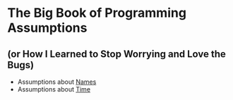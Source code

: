 The Big Book of Programming Assumptions
==========
(or How I Learned to Stop Worrying and Love the Bugs)
----------

+ Assumptions about [Names](Names.md)
+ Assumptions about [Time](Time.md)
